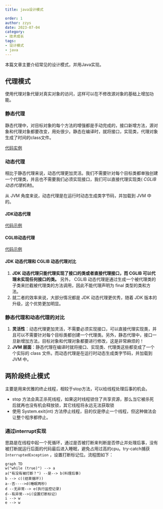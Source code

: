 ```yaml
---
title: java设计模式

order: 1
author: zzys
date: 2023-07-04
category:
- 技术成长
tags:
- 设计模式
- java
---
```




本篇文章主要介绍常见的设计模式，并用Java实现。

## 代理模式

使用代理对象代替对真实对象的访问，这样可以在不修改源对象的基础上增加功能。

### 静态代理

静态代理中，对目标对象的每个方法的增强都是手动完成的，接口新增方法，源对象和代理对象都要改变，用处很少。静态在编译时，就将接口，实现类，代理对象生成了时间的class文件。

[代码实例](https://github.com/YangZhang-dev/knojava/blob/master/designPattern/src/main/java/com/zzys/Proxy/staticProxy/TestStaticProxy.java)

### 动态代理

相比于静态代理来说，动态代理更加灵活。我们不需要针对每个目标类都单独创建一个代理类，并且也不需要我们必须实现接口，我们可以直接代理实现类( *CGLIB 动态代理机制*)。

从 JVM 角度来说，动态代理是在运行时动态生成类字节码，并加载到 JVM 中的。

#### JDK动态代理

[代码示例](https://github.com/YangZhang-dev/knojava/blob/master/designPattern/src/main/java/com/zzys/Proxy/dynamicProxy/jdkProxy/TestJDKProxy.java)

#### CGLIB动态代理

[代码示例](https://github.com/YangZhang-dev/knojava/blob/master/designPattern/src/main/java/com/zzys/Proxy/dynamicProxy/cglibProxy/TestCglibProxy.java)

#### JDK 动态代理和 CGLIB 动态代理对比

1. **JDK 动态代理只能代理实现了接口的类或者直接代理接口，而 CGLIB 可以代理未实现任何接口的类。** 另外， CGLIB 动态代理是通过生成一个被代理类的子类来拦截被代理类的方法调用，因此不能代理声明为 final 类型的类和方法。
2. 就二者的效率来说，大部分情况都是 JDK 动态代理更优秀，随着 JDK 版本的升级，这个优势更加明显。

### 静态代理和动态代理的对比

1. **灵活性**：动态代理更加灵活，不需要必须实现接口，可以直接代理实现类，并且可以不需要针对每个目标类都创建一个代理类。另外，静态代理中，接口一旦新增加方法，目标对象和代理对象都要进行修改，这是非常麻烦的！
2. **JVM 层面**：静态代理在编译时就将接口、实现类、代理类这些都变成了一个个实际的 class 文件。而动态代理是在运行时动态生成类字节码，并加载到 JVM 中。

## 两阶段终止模式

主要是用来优雅的终止线程，相较于stop方法，可以给线程处理后事的机会。

 - stop 方法会真正杀死线程，如果这时线程锁住了共享资源，那么当它被杀死后就再也没有机会释放锁，其它线程将永远无法获取锁
- 使用 System.exit(int) 方法停止线程，目的仅是停止一个线程，但这种做法会让整个程序都停止。

### 通过interrupt实现

思路是在线程中起一个死循环，通过是否被打断来判断是否停止并处理后事，没有被打断就运行后面的代码最后进入睡眠，避免占用过高的cpu。try-catch捕获`InterruptedException` ，设置打断标记位。流程图如下：

```mermaid
graph TD
w("while (true)") --> a
a("有没有被打断？") --是--> b(料理后事)
b --> c((结束循环))
a--否---->d(睡眠两秒)
d --无异常--> e(执行监控记录)
d--有异常-->i(设置打断标记)
i --> w
e --> w
```